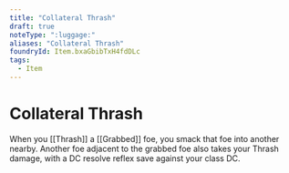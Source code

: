 ```yaml
---
title: "Collateral Thrash"
draft: true
noteType: ":luggage:"
aliases: "Collateral Thrash"
foundryId: Item.bxaGbibTxH4fdDLc
tags:
  - Item
---
```


# Collateral Thrash

When you [[Thrash]] a [[Grabbed]] foe, you smack that foe into another nearby. Another foe adjacent to the grabbed foe also takes your Thrash damage, with a DC resolve reflex save against your class DC.
